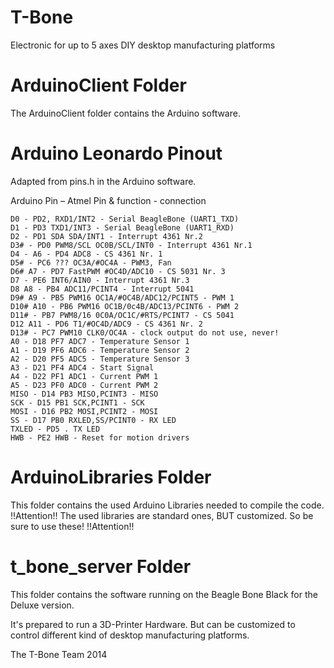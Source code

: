 T-Bone
======
Electronic for up to 5 axes DIY desktop manufacturing platforms

ArduinoClient Folder
=======================
The ArduinoClient folder  contains the Arduino software.

Arduino Leonardo Pinout
=======================
Adapted from pins.h in the Arduino software.

Arduino Pin – Atmel Pin & function - connection

    D0 - PD2, RXD1/INT2 - Serial BeagleBone (UART1_TXD)
    D1 - PD3 TXD1/INT3 - Serial BeagleBone (UART1_RXD)
    D2 - PD1 SDA SDA/INT1 - Interrupt 4361 Nr.2
    D3# - PD0 PWM8/SCL OC0B/SCL/INT0 - Interrupt 4361 Nr.1
    D4 - A6 - PD4 ADC8 - CS 4361 Nr. 1
    D5# - PC6 ??? OC3A/#OC4A - PWM3, Fan
    D6# A7 - PD7 FastPWM #OC4D/ADC10 - CS 5031 Nr. 3
    D7 - PE6 INT6/AIN0 - Interrupt 4361 Nr.3
    D8 A8 - PB4 ADC11/PCINT4 - Interrupt 5041
    D9# A9 - PB5 PWM16 OC1A/#OC4B/ADC12/PCINT5 - PWM 1
    D10# A10 - PB6 PWM16 OC1B/0c4B/ADC13/PCINT6 - PWM 2
    D11# - PB7 PWM8/16 0C0A/OC1C/#RTS/PCINT7 - CS 5041
    D12 A11 - PD6 T1/#OC4D/ADC9 - CS 4361 Nr. 2
    D13# - PC7 PWM10 CLK0/OC4A - clock output do not use, never!
    A0 - D18 PF7 ADC7 - Temperature Sensor 1
    A1 - D19 PF6 ADC6 - Temperature Sensor 2
    A2 - D20 PF5 ADC5 - Temperature Sensor 3
    A3 - D21 PF4 ADC4 - Start Signal
    A4 - D22 PF1 ADC1 - Current PWM 1
    A5 - D23 PF0 ADC0 - Current PWM 2
    MISO - D14 PB3 MISO,PCINT3 - MISO
    SCK - D15 PB1 SCK,PCINT1 - SCK
    MOSI - D16 PB2 MOSI,PCINT2 - MOSI
    SS - D17 PB0 RXLED,SS/PCINT0 - RX LED
    TXLED - PD5 . TX LED
    HWB - PE2 HWB - Reset for motion drivers

ArduinoLibraries Folder
=======================
This folder contains the used Arduino Libraries needed to compile the code.
!!Attention!!
The used libraries are standard ones, BUT customized. So be sure to use these!
!!Attention!!

t_bone_server Folder
====================
This folder contains the software running on the Beagle Bone Black for the Deluxe version.

It's prepared to run a 3D-Printer Hardware. But can be customized to control different kind of desktop manufacturing platforms.







The T-Bone Team
2014